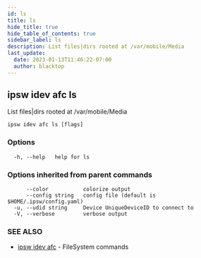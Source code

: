 ```yaml
---
id: ls
title: ls
hide_title: true
hide_table_of_contents: true
sidebar_label: ls
description: List files|dirs rooted at /var/mobile/Media
last_update:
  date: 2023-01-13T11:46:22-07:00
  author: blacktop
---
```

## ipsw idev afc ls

List files|dirs rooted at /var/mobile/Media

```
ipsw idev afc ls [flags]
```

### Options

```
  -h, --help   help for ls
```

### Options inherited from parent commands

```
      --color           colorize output
      --config string   config file (default is $HOME/.ipsw/config.yaml)
  -u, --udid string     Device UniqueDeviceID to connect to
  -V, --verbose         verbose output
```

### SEE ALSO

* [ipsw idev afc](/docs/cli/ipsw/idev/afc)	 - FileSystem commands

